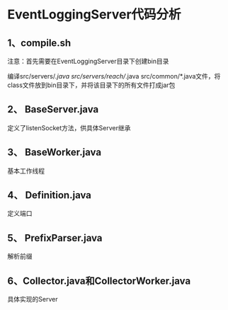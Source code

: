 # EventLoggingServer代码分析
## 1、compile.sh

注意：首先需要在EventLoggingServer目录下创建bin目录

编译src/servers/*.java src/servers/reach/*.java src/common/*.java文件，将class文件放到bin目录下，并将该目录下的所有文件打成jar包

## 2、 BaseServer.java
定义了listenSocket方法，供具体Server继承

## 3、 BaseWorker.java
基本工作线程

## 4、 Definition.java
定义端口

## 5、 PrefixParser.java
解析前缀

## 6、Collector.java和CollectorWorker.java
具体实现的Server
